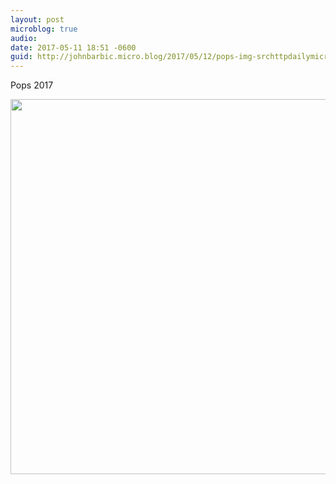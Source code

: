 ```yaml
---
layout: post
microblog: true
audio: 
date: 2017-05-11 18:51 -0600
guid: http://johnbarbic.micro.blog/2017/05/12/pops-img-srchttpdailymicrobloguploadsfbfedjpg.html
---
```

Pops 2017

<img src="http://johnbarbic.micro.blog/uploads/2017/4f6bfed207.jpg" width="600" height="600" style="height: auto" />

